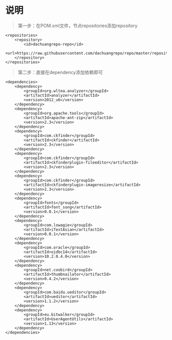 # 说明

> 第一步：在POM.xml文件，节点repositories添加repository

    <repositories>
        <repository>
            <id>dachuangrepo-repo</id>
            <url>https://raw.githubusercontent.com/dachuangrepo/repo/master/repository</url>
        </repository>
    </repositories>

> 第二步：直接在dependency添加依赖即可

    <dependencies>
        <dependency>
            <groupId>org.wltea.analyzer</groupId>
            <artifactId>analyzer</artifactId>
            <version>2012_u6</version>
        </dependency>
        <dependency>
            <groupId>org.apache.tools</groupId>
            <artifactId>apache-ant-zip</artifactId>
            <version>2.3</version>
        </dependency>
        <dependency>
            <groupId>com.ckfinder</groupId>
            <artifactId>ckfinder</artifactId>
            <version>2.3</version>
        </dependency>
        <dependency>
            <groupId>com.ckfinder</groupId>
            <artifactId>ckfinderplugin-fileeditor</artifactId>
            <version>2.3</version>
        </dependency>
        <dependency>
            <groupId>com.ckfinder</groupId>
            <artifactId>ckfinderplugin-imageresize</artifactId>
            <version>2.3</version>
        </dependency>
        <dependency>
            <groupId>fonts</groupId>
            <artifactId>font_song</artifactId>
            <version>0.0.1</version>
        </dependency>
        <dependency>
            <groupId>com.lowagie</groupId>
            <artifactId>iTextAsian</artifactId>
            <version>0.0.1</version>
        </dependency>
        <dependency>
            <groupId>com.oracle</groupId>
            <artifactId>ojdbc14</artifactId>
            <version>10.2.0.4.0</version>
        </dependency>
        <dependency>
            <groupId>net.coobird</groupId>
            <artifactId>thumbnailator</artifactId>
            <version>0.4.2</version>
        </dependency>
        <dependency>
            <groupId>com.baidu.ueditor</groupId>
            <artifactId>ueditor</artifactId>
            <version>1.1.2</version>
        </dependency>
        <dependency>
            <groupId>eu.bitwalker</groupId>
            <artifactId>UserAgentUtils</artifactId>
            <version>1.13</version>
        </dependency>
    </dependencies>
